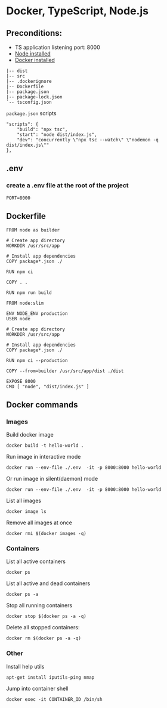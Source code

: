 # Docker, TypeScript, Node.js

## Preconditions:
- TS application listening port: 8000
- [Node installed](https://nodejs.org/en/download)
- [Docker installed](https://www.docker.com/products/docker-desktop/)

```
|-- dist
|-- src
|-- .dockerignore
|-- Dockerfile
|-- package.json
|-- package-lock.json
`-- tsconfig.json
```

`package.json` scripts
```
"scripts": {
    "build": "npx tsc",
    "start": "node dist/index.js",
    "dev": "concurrently \"npx tsc --watch\" \"nodemon -q dist/index.js\""
},
```

## .env
### create a .env file at the root of the project
```
PORT=8000
```

## Dockerfile

```
FROM node as builder

# Create app directory
WORKDIR /usr/src/app

# Install app dependencies
COPY package*.json ./

RUN npm ci

COPY . .

RUN npm run build

FROM node:slim

ENV NODE_ENV production
USER node

# Create app directory
WORKDIR /usr/src/app

# Install app dependencies
COPY package*.json ./

RUN npm ci --production

COPY --from=builder /usr/src/app/dist ./dist

EXPOSE 8000
CMD [ "node", "dist/index.js" ]
```

## Docker commands

### Images

Build docker image
```
docker build -t hello-world .
```

Run image in interactive mode
```
docker run --env-file ./.env  -it -p 8000:8000 hello-world
```

Or run image in silent(daemon) mode
```
docker run --env-file ./.env  -it -p 8000:8000 hello-world
```
List all images
```
docker image ls
```

Remove all images at once
```
docker rmi $(docker images -q)
```

### Containers

List all active containers
```
docker ps
```

List all active and dead containers
```
docker ps -a
```

Stop all running containers
```
docker stop $(docker ps -a -q)
```

Delete all stopped containers: 
```
docker rm $(docker ps -a -q)
```

### Other

Install help utils
```
apt-get install iputils-ping nmap
```

Jump into container shell
```
docker exec -it CONTAINER_ID /bin/sh
```